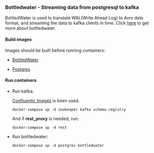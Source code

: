 ### Bottledwater - Streaming data from postgresql to kafka

BottledWater is used to translate WAL(Write Ahead Log) to Avro data format, and streaming the data to kafka 
clients in time.
Click [here](https://github.com/confluentinc/bottledwater-pg) to get more about bottledwater.

#### Build images

Images should be built before running containers:

  - [BottledWater](bottledwater/README.MD)
    
  - [Postgres](postgres/README.MD)

#### Run containers

- Run kafka:

  [Confluentic Images](http://docs.confluent.io/current/cp-docker-images/docs/intro.html#choosing-the-right-images) is been used.

  ```
  docker-compose up -d zookeeper kafka schema-registry
  ```
  
  And if __rest_proxy__ is needed, run:
  
  ```
  docker-compose up -d rest
  ```  

- Run bottledwater:

  ```
  docker-compose up -d postgres bottledwater
  ```


